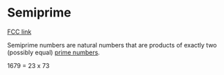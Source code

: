 # Semiprime

[FCC link](https://www.freecodecamp.org/learn/coding-interview-prep/rosetta-code/semiprime)

Semiprime numbers are natural numbers that are products of exactly two (possibly
equal) [prime numbers](https://rosettacode.org/wiki/prime_number).

1679 = 23 x 73
